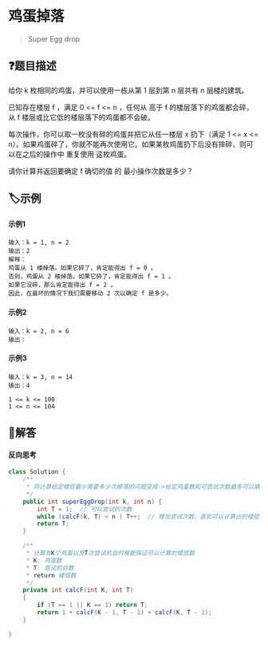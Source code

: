 # 鸡蛋掉落

> Super Egg drop


## ❓题目描述

给你 k 枚相同的鸡蛋，并可以使用一栋从第 1 层到第 n 层共有 n 层楼的建筑。

已知存在楼层 f ，满足 0 <= f <= n ，任何从 高于 f 的楼层落下的鸡蛋都会碎，从 f 楼层或比它低的楼层落下的鸡蛋都不会破。

每次操作，你可以取一枚没有碎的鸡蛋并把它从任一楼层 x 扔下（满足 1 <= x <= n）。如果鸡蛋碎了，你就不能再次使用它。如果某枚鸡蛋扔下后没有摔碎，则可以在之后的操作中 重复使用 这枚鸡蛋。

请你计算并返回要确定 f 确切的值 的 最小操作次数是多少？

## 🏷️示例
<!-- tabs:start -->
#### **示例1**
```
输入：k = 1, n = 2
输出：2
解释：
鸡蛋从 1 楼掉落。如果它碎了，肯定能得出 f = 0 。 
否则，鸡蛋从 2 楼掉落。如果它碎了，肯定能得出 f = 1 。 
如果它没碎，那么肯定能得出 f = 2 。 
因此，在最坏的情况下我们需要移动 2 次以确定 f 是多少。 
```
#### **示例2**
```
输入：k = 2, n = 6
输出：
```
#### **示例3**
```
输入：k = 3, n = 14
输出：4
```
<!-- tabs:end -->
```
1 <= k <= 100
1 <= n <= 104
```
## 👀解答

<!-- tabs:start -->

#### **反向思考**
```java
class Solution {
    /**
     * 将计算给定楼层最少需要多少次掉落的问题变成->给定鸡蛋数和可尝试次数最多可以确定多少楼层的问题
     */
    public int superEggDrop(int k, int n) {
        int T = 1;  // 可以尝试的次数
        while (calcF(k, T) < n ) T++;  // 增加尝试次数，直到可以计算出的楼层数大于给定楼层数。 
        return T;
    }

    /** 
     * 计算有K个鸡蛋以及T次尝试机会时候能保证可以计算的楼层数
     * K: 鸡蛋数
     * T: 尝试机会数
     * return 楼层数
     */
    private int calcF(int K, int T)
    {
        if (T == 1 || K == 1) return T;
        return 1 + calcF(K - 1, T - 1) + calcF(K, T - 1);
    }

}
```
<!-- tabs:end -->
